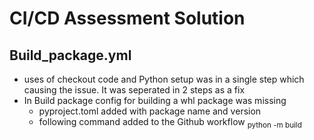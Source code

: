 # CI/CD Assessment Solution

## Build_package.yml
- uses of checkout code and Python setup was in a single step which causing the issue. It was seperated in 2 steps as a fix
- In Build package config for building a whl package was missing 
    * pyproject.toml added with package name and version
    * following command added to the Github workflow <sub>python -m build</sub> 